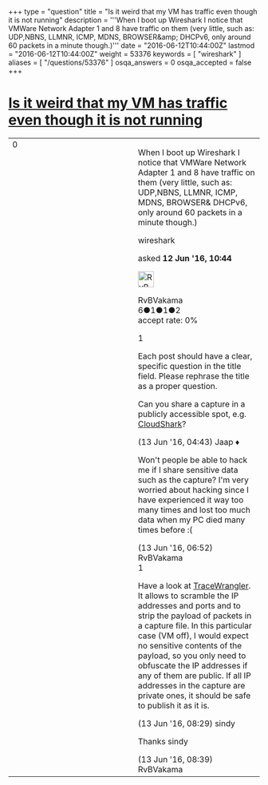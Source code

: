 +++
type = "question"
title = "Is it weird that my VM has traffic even though it is not running"
description = '''When I boot up Wireshark I notice that VMWare Network Adapter 1 and 8 have traffic on them (very little, such as: UDP,NBNS, LLMNR, ICMP, MDNS, BROWSER&amp;amp; DHCPv6, only around 60 packets in a minute though.)'''
date = "2016-06-12T10:44:00Z"
lastmod = "2016-06-12T10:44:00Z"
weight = 53376
keywords = [ "wireshark" ]
aliases = [ "/questions/53376" ]
osqa_answers = 0
osqa_accepted = false
+++

<div class="headNormal">

# [Is it weird that my VM has traffic even though it is not running](/questions/53376/is-it-weird-that-my-vm-has-traffic-even-though-it-is-not-running)

</div>

<div id="main-body">

<div id="askform">

<table id="question-table" style="width:100%;"><colgroup><col style="width: 50%" /><col style="width: 50%" /></colgroup><tbody><tr class="odd"><td style="width: 30px; vertical-align: top"><div class="vote-buttons"><div id="post-53376-score" class="post-score" title="current number of votes">0</div><div id="favorite-count" class="favorite-count"></div></div></td><td><div id="item-right"><div class="question-body"><p>When I boot up Wireshark I notice that VMWare Network Adapter 1 and 8 have traffic on them (very little, such as: UDP,NBNS, LLMNR, ICMP, MDNS, BROWSER&amp; DHCPv6, only around 60 packets in a minute though.)</p></div><div id="question-tags" class="tags-container tags">wireshark</div><div id="question-controls" class="post-controls"></div><div class="post-update-info-container"><div class="post-update-info post-update-info-user"><p>asked <strong>12 Jun '16, 10:44</strong></p><img src="https://secure.gravatar.com/avatar/f26765f76e7477c3c88f134085f9fc4c?s=32&amp;d=identicon&amp;r=g" class="gravatar" width="32" height="32" alt="RvBVakama&#39;s gravatar image" /><p>RvBVakama<br />
<span class="score" title="6 reputation points">6</span><span title="1 badges"><span class="badge1">●</span><span class="badgecount">1</span></span><span title="1 badges"><span class="silver">●</span><span class="badgecount">1</span></span><span title="2 badges"><span class="bronze">●</span><span class="badgecount">2</span></span><br />
<span class="accept_rate" title="Rate of the user&#39;s accepted answers">accept rate:</span> <span title="RvBVakama has no accepted answers">0%</span></p></div></div><div id="comments-container-53376" class="comments-container"><span id="53395"></span><div id="comment-53395" class="comment"><div id="post-53395-score" class="comment-score">1</div><div class="comment-text"><p>Each post should have a clear, specific question in the title field. Please rephrase the title as a proper question.</p><p>Can you share a capture in a publicly accessible spot, e.g. <a href="http://cloudshark.org">CloudShark</a>?</p></div><div id="comment-53395-info" class="comment-info"><span class="comment-age">(13 Jun '16, 04:43)</span> Jaap ♦</div></div><span id="53399"></span><div id="comment-53399" class="comment"><div id="post-53399-score" class="comment-score"></div><div class="comment-text"><p>Won't people be able to hack me if I share sensitive data such as the capture? I'm very worried about hacking since I have experienced it way too many times and lost too much data when my PC died many times before :(</p></div><div id="comment-53399-info" class="comment-info"><span class="comment-age">(13 Jun '16, 06:52)</span> RvBVakama</div></div><span id="53401"></span><div id="comment-53401" class="comment"><div id="post-53401-score" class="comment-score">1</div><div class="comment-text"><p>Have a look at <a href="https://www.tracewrangler.com/">TraceWrangler</a>. It allows to scramble the IP addresses and ports and to strip the payload of packets in a capture file. In this particular case (VM off), I would expect no sensitive contents of the payload, so you only need to obfuscate the IP addresses if any of them are public. If all IP addresses in the capture are private ones, it should be safe to publish it as it is.</p></div><div id="comment-53401-info" class="comment-info"><span class="comment-age">(13 Jun '16, 08:29)</span> sindy</div></div><span id="53403"></span><div id="comment-53403" class="comment"><div id="post-53403-score" class="comment-score"></div><div class="comment-text"><p>Thanks sindy</p></div><div id="comment-53403-info" class="comment-info"><span class="comment-age">(13 Jun '16, 08:39)</span> RvBVakama</div></div></div><div id="comment-tools-53376" class="comment-tools"></div><div class="clear"></div><div id="comment-53376-form-container" class="comment-form-container"></div><div class="clear"></div></div></td></tr></tbody></table>

</div>

</div>

